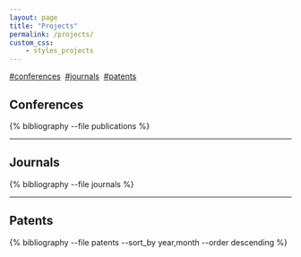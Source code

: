 ```yaml
---
layout: page
title: "Projects"
permalink: /projects/
custom_css:
    - styles_projects
---
```



<div class="container-publications"></div>
<main>
   <section class="navbar-section">
        <div class="c-article__footer u-clearfix"> 
            <div class="c-article__tag">
                <a href="#conferences">#conferences</a>&nbsp;
                <a href="#journals">#journals</a>&nbsp;
                <a href="#patents">#patents</a>
            </div>
        </div>
    </section>
    <section class="publication-section">
        <a id="conferences">
            <h2 class="highlight">Conferences</h2>
        </a>
        {% bibliography --file publications %}
        <hr class="publication-section">        
    </section> 
    <section class="publication-section">
        <a id="journals">
            <h2 class="highlight">Journals</h2>
        </a>
                {% bibliography --file journals %}
        <hr class="publication-section">        
    </section>
    <section class="publication-section">
        <a id="patents">
            <h2 class="highlight">Patents</h2>
        </a>
            {% bibliography --file patents --sort_by year,month --order descending %}
    </section> 
    
    

</main>


